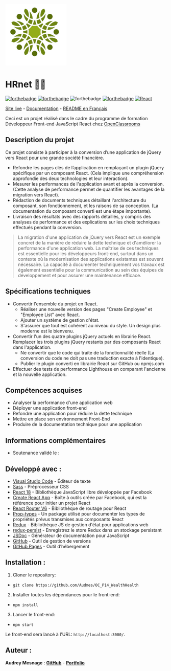 ![HRnet](/public/logo192.png)

# HRnet 👥💼

[![forthebadge](https://forthebadge.com/images/badges/validated-html5.svg)](https://validator.w3.org/nu/?showsource=yes&showoutline=yes&showimagereport=yes&doc=https%3A%2F%2Faudmes.github.io%2FOC_P14_WealthHealth)
[![forthebadge](https://forthebadge.com/images/badges/uses-css.svg)](https://jigsaw.w3.org/css-validator/validator?uri=https%3A%2F%2Faudmes.github.io%2FOC_P14_WealthHealth%2F&profile=css3svg&usermedium=all&warning=1&vextwarning=&lang=fr)
![forthebadge](https://forthebadge.com/images/badges/uses-js.svg)
[![forthebadge](https://forthebadge.com/images/badges/uses-git.svg)](https://github.com/Audmes)
[![React](https://img.shields.io/badge/react-20232a?style=for-the-badge&logo=react&logocolor=61dafb)](https://reactjs.org/)

[Site live](https://audmes.github.io/OC_P14_HRnet/) - [Documentation](https://github.com/Audmes/OC_P14_HRnet) - <a href="#description-fr-">README en Français</a>

Ceci est un projet réalisé dans le cadre du programme de formation Développeur Front-end JavaScript React chez [OpenClassrooms](https://openclassrooms.com/fr/paths/516-developpeur-dapplication-javascript-react)

## Description du projet
Ce projet consiste à participer à la conversion d’une application de jQuery vers React pour une grande société financière.

- Refondre les pages clés de l’application en remplaçant un plugin jQuery spécifique par un composant React. (Cela implique une compréhension approfondie des deux technologies et leur interaction).
- Mesurer les performances de l'application avant et après la conversion. (Cette analyse de performance permet de quantifier les avantages de la migration vers React).
- Rédaction de documents techniques détaillant l'architecture du composant, son fonctionnement, et les raisons de sa conception. (La documentation du composant converti est une étape importante).
- Livraison des résultats avec des rapports détaillés, y compris des analyses de performance et des explications sur les choix techniques effectués pendant la conversion.

> La migration d'une application de jQuery vers React est un exemple concret de la manière de réduire la dette technique et d'améliorer la performance d'une application web. 
> La maîtrise de ces techniques est essentielle pour les développeurs front-end, surtout dans un contexte où la modernisation des applications existantes est souvent nécessaire. 
> La capacité à documenter techniquement vos travaux est également essentielle pour la communication au sein des équipes de développement et pour assurer une maintenance efficace.


## Spécifications techniques

-   Convertir l'ensemble du projet en React.
    -   Réaliser une nouvelle version des pages "Create Employee" et "Employee List" avec React.
    -   Ajouter un système de gestion d'état.
    -   S'assurer que tout est cohérent au niveau du style. Un design plus moderne est le bienvenu.
-   Convertir l'un des quatre plugins jQuery actuels en librairie React. Remplacer les trois plugins jQuery restants par des composants React dans l'application.
    -   Ne convertir que le code qui traite de la fonctionnalité réelle (La conversion du code ne doit pas une traduction exacte à l'identique).
    -   Publier le plugin converti en librairie React sur GitHub ou npmjs.com
-   Effectuer des tests de performance Lighthouse en comparant l'ancienne et la nouvelle application.

## Compétences acquises
- Analyser la performance d'une application web
- Déployer une application front-end
- Refondre une application pour réduire la dette technique
- Mettre en place son environnement Front-End
- Produire de la documentation technique pour une application

## Informations complémentaires
- Soutenance validé le :

## Développé avec :

-   [Visual Studio Code](https://code.visualstudio.com/) - Éditeur de texte
-   [Sass](https://sass-lang.com/) - Préprocesseur CSS
-   [React 18](https://fr.reactjs.org/) - Bibliothèque JavaScript libre développée par Facebook
-   [Create React App](https://create-react-app.dev/) - Boîte à outils créée par Facebook, qui est la référence pour initier un projet React
-   [React Router V6](https://reactrouter.com/) - Bibliothèque de routage pour React
-   [Prop-types](https://www.npmjs.com/package/prop-types) - Un package utilisé pour documenter les types de propriétés prévus transmises aux composants React
-   [Redux](https://redux.js.org/) - Bibliothèque JS de gestion d'état pour applications web
-   [redux-persist](https://www.npmjs.com/package/redux-persist) - Enregistrez le store Redux dans un stockage persistant
-   [JSDoc](https://jsdoc.app/) - Générateur de documentation pour JavaScript
-   [GitHub](https://github.com/) - Outil de gestion de versions
-   [GitHub Pages](https://pages.github.com/) - Outil d’hébergement

## Installation :

1. Cloner le repository:

-   `git clone https://github.com/Audmes/OC_P14_WealthHealth`

2. Installer toutes les dépendances pour le front-end:

-   `npm install`

3. Lancer le front-end:

-   `npm start`

Le front-end sera lancé à l'URL:
`http://localhost:3000/`.

## Auteur :

**Audrey Mesnage** : [**GitHub**](https://github.com/Audmes/) - [**Portfolio**](https://amsprods.com/)